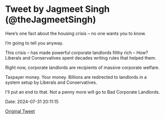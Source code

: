 # Tweet by Jagmeet Singh (@theJagmeetSingh)

Here’s one fact about the housing crisis – no one wants you to know.

I’m going to tell you anyway.

This crisis – has made powerful corporate landlords filthy rich – How? Liberals and Conservatives spent decades writing rules that helped them.

Right now, corporate landlords are recipients of massive corporate welfare.

Taxpayer money. Your money. Billions are redirected to landlords in a system setup by Liberals and Conservatives.

I'll put an end to that. Not a penny more will go to Bad Corporate Landlords.

Date: 2024-07-31 20:11:15

[Original Tweet](https://x.com/theJagmeetSingh/status/1818741233700733139)
